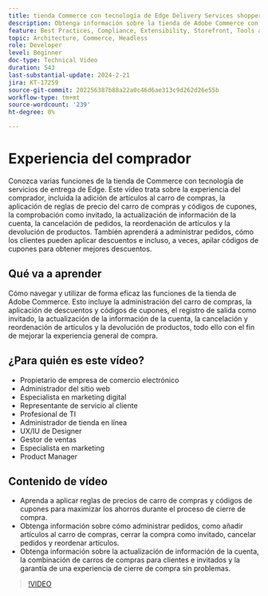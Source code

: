 ```yaml
---
title: tienda Commerce con tecnología de Edge Delivery Services shopper experience
description: Obtenga información sobre la tienda de Adobe Commerce con tecnología Edge Delivery Services para saber qué puede esperar el cliente de esta experiencia de compra extremadamente rápida y potente.
feature: Best Practices, Compliance, Extensibility, Storefront, Tools and External Services
topic: Architecture, Commerce, Headless
role: Developer
level: Beginner
doc-type: Technical Video
duration: 543
last-substantial-update: 2024-2-21
jira: KT-17259
source-git-commit: 202256387b88a22a0c46d6ae313c9d262d26e55b
workflow-type: tm+mt
source-wordcount: '239'
ht-degree: 0%

---
```


# Experiencia del comprador

Conozca varias funciones de la tienda de Commerce con tecnología de servicios de entrega de Edge. Este vídeo trata sobre la experiencia del comprador, incluida la adición de artículos al carro de compras, la aplicación de reglas de precio del carro de compras y códigos de cupones, la comprobación como invitado, la actualización de información de la cuenta, la cancelación de pedidos, la reordenación de artículos y la devolución de productos. También aprenderá a administrar pedidos, cómo los clientes pueden aplicar descuentos e incluso, a veces, apilar códigos de cupones para obtener mejores descuentos.

## Qué va a aprender

Cómo navegar y utilizar de forma eficaz las funciones de la tienda de Adobe Commerce. Esto incluye la administración del carro de compras, la aplicación de descuentos y códigos de cupones, el registro de salida como invitado, la actualización de la información de la cuenta, la cancelación y reordenación de artículos y la devolución de productos, todo ello con el fin de mejorar la experiencia general de compra.

## ¿Para quién es este vídeo?

* Propietario de empresa de comercio electrónico
* Administrador del sitio web
* Especialista en marketing digital
* Representante de servicio al cliente
* Profesional de TI
* Administrador de tienda en línea
* UX/IU de Designer
* Gestor de ventas
* Especialista en marketing
* Product Manager

## Contenido de vídeo

* Aprenda a aplicar reglas de precios de carro de compras y códigos de cupones para maximizar los ahorros durante el proceso de cierre de compra.
* Obtenga información sobre cómo administrar pedidos, como añadir artículos al carro de compras, cerrar la compra como invitado, cancelar pedidos y reordenar artículos.
* Obtenga información sobre la actualización de información de la cuenta, la combinación de carros de compras para clientes e invitados y la garantía de una experiencia de cierre de compra sin problemas.

>[!VIDEO](https://video.tv.adobe.com/v/3446762?learn=on)
